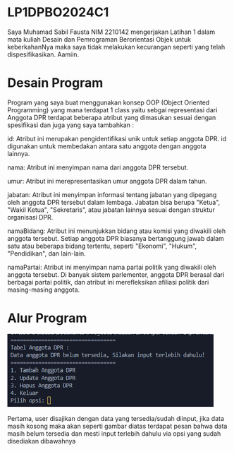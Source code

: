 # LP1DPBO2024C1

Saya Muhamad Sabil Fausta NIM 2210142 mengerjakan Latihan 1 dalam mata kuliah Desain dan Pemrograman Berorientasi Objek
untuk keberkahanNya maka saya tidak melakukan kecurangan seperti yang telah dispesifikasikan. Aamiin.

# Desain Program

Program yang saya buat menggunakan konsep OOP (Object Oriented Programming) yang mana terdapat 1 class yaitu sebgai representasi dari Anggota DPR
terdapat beberapa atribut yang dimasukan sesuai dengan spesifikasi dan juga yang saya tambahkan :

id: Atribut ini merupakan pengidentifikasi unik untuk setiap anggota DPR. id digunakan untuk membedakan antara satu anggota dengan anggota lainnya.

nama: Atribut ini menyimpan nama dari anggota DPR tersebut.

umur: Atribut ini merepresentasikan umur anggota DPR dalam tahun.

jabatan: Atribut ini menyimpan informasi tentang jabatan yang dipegang oleh anggota DPR tersebut dalam lembaga. Jabatan bisa berupa "Ketua", "Wakil Ketua", "Sekretaris", atau jabatan lainnya sesuai dengan struktur organisasi DPR.

namaBidang: Atribut ini menunjukkan bidang atau komisi yang diwakili oleh anggota tersebut. Setiap anggota DPR biasanya bertanggung jawab dalam satu atau beberapa bidang tertentu, seperti "Ekonomi", "Hukum", "Pendidikan", dan lain-lain.

namaPartai: Atribut ini menyimpan nama partai politik yang diwakili oleh anggota tersebut. Di banyak sistem parlementer, anggota DPR berasal dari berbagai partai politik, dan atribut ini merefleksikan afiliasi politik dari masing-masing anggota.

# Alur Program

![alt text](image.png)

Pertama, user disajikan dengan data yang tersedia/sudah diinput, jika data masih kosong maka akan seperti gambar diatas terdapat pesan bahwa data masih belum tersedia dan mesti input terlebih dahulu via opsi yang sudah disediakan dibawahnya
